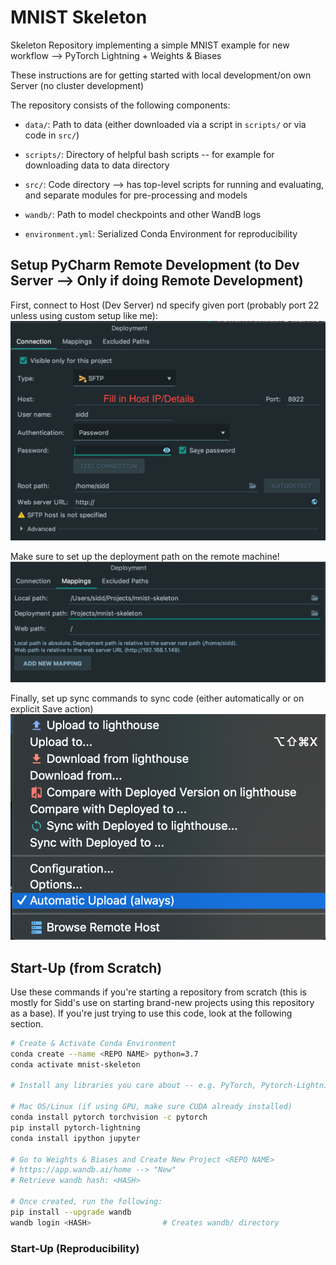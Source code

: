 # MNIST Skeleton
Skeleton Repository implementing a simple MNIST example for new workflow --> PyTorch Lightning + Weights &amp; Biases

These instructions are for getting started with local development/on own Server (no cluster development)

The repository consists of the following components:

- `data/`: Path to data (either downloaded via a script in `scripts/` or via code in `src/`)

- `scripts/`: Directory of helpful bash scripts -- for example for downloading data to data directory
- `src/`: Code directory --> has top-level scripts for running and evaluating, and separate modules for pre-processing and models

- `wandb/`: Path to model checkpoints and other WandB logs

- `environment.yml`: Serialized Conda Environment for reproducibility

## Setup PyCharm Remote Development (to Dev Server --> Only if doing Remote Development)

First, connect to Host (Dev Server) nd specify given port (probably port 22 unless using custom setup like me):
![Connect to Host](assets/connect.png)

Make sure to set up the deployment path on the remote machine!
![Set Deployment Path](assets/path.png)

Finally, set up sync commands to sync code (either automatically or on explicit Save action)
![Set Sync](assets/sync.png)

## Start-Up (from Scratch)

Use these commands if you're starting a repository from scratch (this is mostly for Sidd's use on starting brand-new 
projects using this repository as a base). If you're just trying to use this code, look at the following section.

```bash
# Create & Activate Conda Environment
conda create --name <REPO NAME> python=3.7
conda activate mnist-skeleton

# Install any libraries you care about -- e.g. PyTorch, Pytorch-Lightning, IPython & Jupyter

# Mac OS/Linux (if using GPU, make sure CUDA already installed)
conda install pytorch torchvision -c pytorch
pip install pytorch-lightning
conda install ipython jupyter 

# Go to Weights & Biases and Create New Project <REPO NAME>
# https://app.wandb.ai/home --> "New"
# Retrieve wandb hash: <HASH>

# Once created, run the following:
pip install --upgrade wandb
wandb login <HASH>                # Creates wandb/ directory
```

### Start-Up (Reproducibility)

